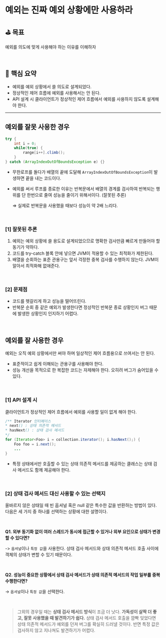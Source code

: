 # 예외는 진짜 예외 상황에만 사용하라

## ⛳️ 목표

예외를 의도에 맞게 사용해야 하는 이유를 이해하자

<br>

## 📄 핵심 요약

- 예외를 예외 상황에서 쓸 의도로 설계되었다.
- 정상적인 제어 흐름에 예외를 사용해서는 안 된다.
- API 설계 시 클라이언트가 정상적인 제어 흐름에서 예외를 사용하지 않도록 설계해야 한다.

---

## 예외를 잘못 사용한 경우

```java
try {
	int i = 0;
	while(true) {
		range[i++].climb();
	}
} catch (ArrayIndexOutOfBoundsException e) {}
```

- 무한로프를 돌다가 배열의 끝에 도달해 `ArrayIndexOutOfBoundsException`이 발생하면 끝을 내는 코드이다.
- 예외를 써서 루프를 종료한 이유는 반복문에서 배열의 경계를 검사하여 반복되는 행위를 단 한번으로 줄여 성능을 줄이기 위해서이다. (잘못된 추론)

  ⇒  실제로 반복문을 사용했을 때보다 성능이 약 2배 느리다.

<br>

### [1] 잘못된 추론

1. 예외는 예외 상황에 쓸 용도로 설계되었으므로 명확한 검사만큼 빠르게 만들어야 할 동기가 약하다.
2. 코드를 try-catch 블록 안에 넣으면 JVM이 적용할 수 있는 최적화가 제한된다.
3. 배열을 순회하는 표준 관용구는 앞서 걱정한 중복 검사를 수행하지 않는다. JVM이 알아서 최적화해 없애준다.

<br>

### [2] 문제점

- 코드를 헷갈리게 하고 성능을 떨어뜨린다.
- 반복문 순회 중 같은 예외가 발생한다면 정상적인 반복문 종료 상황인지 버그 때문에 발생한 상황인지 인지하기 어렵다.

<br>

## 예외를 잘 사용한 경우

예외는 오직 예외 상황에서만 써야 하며 일상적인 제어 흐름용으로 쓰여서는 안 된다.

- 표준적이고 쉽게 이해되는 관용구를 사용해야 한다.
- 성능 개선을 목적으로 한 복잡한 코드는 자제해야 한다. 오히려 버그가 숨어있을 수 있다.

<br>

### [1] API 설계 시

클라이언트가 정상적인 제어 흐름에서 예외를 사용할 일이 없게 해야 한다.

```java
/** Iterator 인터페이스
* next() : 상태 의존적 메서드
* hasNext() : 상태 검사 메서드
*/
for (Iterator<Foo> i = collection.iterator(); i.hasNext();) {
	Foo foo = i.next();
	...
}
```

- 특정 상태에서만 호출할 수 있는 상태 의존적 메서드를 제공하는 클래스는 상태 검사 메서드도 함께 제공해야 한다.

<br>

### [2] 상태 검사 메서드 대신 사용할 수 있는 선택지

올바르지 않은 상태일 때 빈 옵셔널 혹은 null 같은 특수한 값을 반환하는 방법이 있다. 다음은 세 가지 중 하나를 선택하는 상황에 대한 설명이다.

<br>

**Q1. 외부 동기화 없이 여러 스레드가 동시에 접근할 수 있거나 외부 요인으로 상태가 변경할 수 있다면?**

-> `옵셔널`이나 `특정 값`을 사용한다. 상태 검사 메서드와 상태 의존적 메서드 호출 사이에 객체의 상태가 변할 수 있기 때문이다.

<br>

**Q2. 성능이 중요한 상황에서 상태 검사 메서드가 상태 의존적 메서드의 작업 일부를 중복 수행한다면?**

→ `옵셔널`이나 `특정 값`을 선택한다.

<br>

> 그외의 경우일 때는 **상태 검사 메서드 방식**이 조금 더 낫다. **가독성이 살짝 더 좋고, 잘못 사용했을 때 발견하기가 쉽다.** 상태 검사 메서드 호출을 깜빡 잊었다면 상태 의존적 메서드가 예외를 던져 버그를 확실히 드러낼 것이다. 반면 특정 값은 검사하지 않고 지나쳐도 발견하기가 어렵다.
>